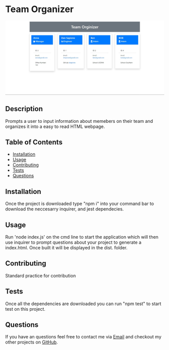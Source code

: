 # Team Organizer

[![walkthrough video](./assets/images/screenshot.jpg)](https://watch.screencastify.com/v/us5orrhxN8h61sd69x24)

## Description

Prompts a user to input information about memebers on their team and organizes it into a easy to read HTML webpage.

## Table of Contents

* [Installation](#installation)
* [Usage](#usage)
* [Contributing](#contributing)
* [Tests](#tests)
* [Questions](#questions)

## Installation

Once the project is downloaded type "npm i" into your command bar to download the neccesarry inquirer, and jest dependecies.

## Usage

Run 'node index.js' on the cmd line to start the application which will then use inquirer to prompt questions about your project to generate a index.html. Once built it will be displayed in the dist. folder.

## Contributing

Standard practice for contribution

## Tests

Once all the dependencies are downloaded you can run "npm test" to start test on this project.

## Questions

If you have an questions feel free to contact me via [Email](dsapione@gmail.com)
and checkout my other projects on [GitHub](https://github.com/dsapione).